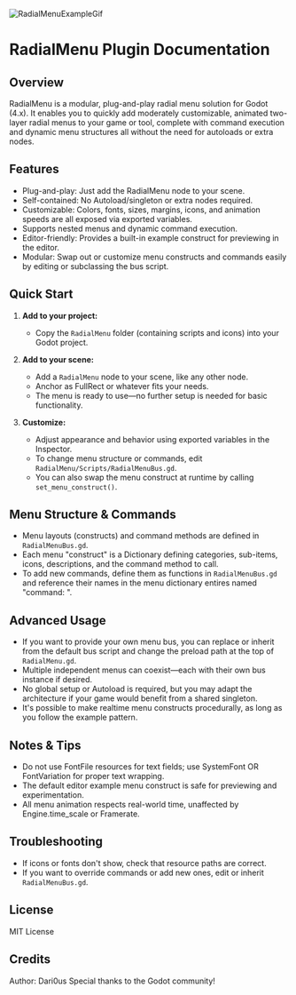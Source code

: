 ![RadialMenuExampleGif](https://github.com/user-attachments/assets/3e071c9c-d779-4322-97ca-dc9e2a5cc8bb)


RadialMenu Plugin Documentation
==============================

Overview
--------
RadialMenu is a modular, plug-and-play radial menu solution for Godot (4.x).
	It enables you to quickly add moderately customizable,
	animated two-layer radial menus to your game or tool,
	complete with command execution and dynamic menu structures
	all without the need for autoloads or extra nodes.

Features
--------
- Plug-and-play: Just add the RadialMenu node to your scene.
- Self-contained: No Autoload/singleton or extra nodes required.
- Customizable: Colors, fonts, sizes, margins, icons, and animation speeds are all exposed via exported variables.
- Supports nested menus and dynamic command execution.
- Editor-friendly: Provides a built-in example construct for previewing in the editor.
- Modular: Swap out or customize menu constructs and commands easily by editing or subclassing the bus script.

Quick Start
-----------
1. **Add to your project:**
   - Copy the `RadialMenu` folder (containing scripts and icons) into your Godot project.

2. **Add to your scene:** 
   - Add a `RadialMenu` node to your scene, like any other node.
   - Anchor as FullRect or whatever fits your needs.
   - The menu is ready to use—no further setup is needed for basic functionality.

3. **Customize:**
   - Adjust appearance and behavior using exported variables in the Inspector.
   - To change menu structure or commands, edit `RadialMenu/Scripts/RadialMenuBus.gd`.
   - You can also swap the menu construct at runtime by calling `set_menu_construct()`.

Menu Structure & Commands
-------------------------
- Menu layouts (constructs) and command methods are defined in `RadialMenuBus.gd`.
- Each menu "construct" is a Dictionary defining categories, sub-items, icons, descriptions, and the command method to call.
- To add new commands, define them as functions in `RadialMenuBus.gd` and reference their names in the menu dictionary entires named "command: ".

Advanced Usage
--------------
- If you want to provide your own menu bus, you can replace or inherit from the default bus script and change the preload path at the top of `RadialMenu.gd`.
- Multiple independent menus can coexist—each with their own bus instance if desired.
- No global setup or Autoload is required, but you may adapt the architecture if your game would benefit from a shared singleton.
- It's possible to make realtime menu constructs procedurally, as long as you follow the example pattern.


Notes & Tips
------------
- Do not use FontFile resources for text fields; use SystemFont OR FontVariation for proper text wrapping.
- The default editor example menu construct is safe for previewing and experimentation.
- All menu animation respects real-world time, unaffected by Engine.time_scale or Framerate.

Troubleshooting
---------------
- If icons or fonts don't show, check that resource paths are correct.
- If you want to override commands or add new ones, edit or inherit `RadialMenuBus.gd`.

License
-------
MIT License

Credits
-------
Author: Dari0us
Special thanks to the Godot community!
